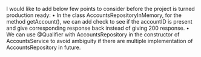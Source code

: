 I would like to add below few points to consider before the project is turned production ready:
• In the class AccountsRepositoryInMemory, for the method getAccount(), we can add check to see if the accountID is present and give corresponding response back instead of giving 200 response.
• We can use @Qualifier with AccountsRepository in the constructor of AccountsService to avoid ambiguity if there are multiple implementation of AccountsRepository in future.
